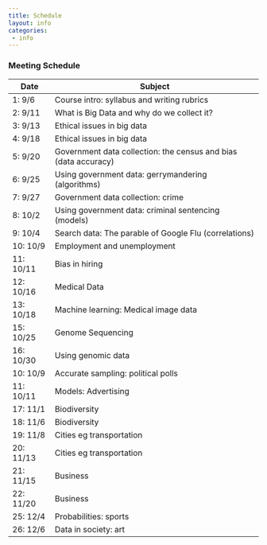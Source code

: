 ```yaml
---
title: Schedule
layout: info
categories:
 - info
---
```


### Meeting Schedule

Date | Subject 
 --- | ---  
1: 9/6 | Course intro: syllabus and writing rubrics
2: 9/11 | What is Big Data and why do we collect it? 
3: 9/13 | Ethical issues in big data 
4: 9/18 | Ethical issues in big data 
5: 9/20 | Government data collection: the census and bias (data accuracy)
6: 9/25 | Using government data: gerrymandering (algorithms)
7: 9/27 | Government data collection: crime
8: 10/2 | Using government data: criminal sentencing (models)
9: 10/4 | Search data: The parable of Google Flu (correlations)
10: 10/9 | Employment and unemployment
11: 10/11 | Bias in hiring 
12: 10/16 | Medical Data 
13: 10/18 | Machine learning: Medical image data 
15: 10/25 | Genome Sequencing  
16: 10/30 | Using genomic data  
10: 10/9 | Accurate sampling: political polls
11: 10/11 | Models: Advertising 
17: 11/1 | Biodiversity   
18: 11/6 | Biodiversity   
19: 11/8 |Cities eg transportation
20: 11/13 |Cities eg transportation
21: 11/15 | Business 
22: 11/20 | Business 
25: 12/4 | Probabilities: sports 
26: 12/6 | Data in society: art 


  
